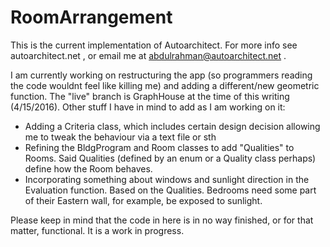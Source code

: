# RoomArrangement
This is the current implementation of Autoarchitect. For more info see autoarchitect.net , or email me at abdulrahman@autoarchitect.net .

I am currently working on restructuring the app (so programmers reading the code wouldnt feel like killing me) and adding a different/new geometric function. The "live" branch is GraphHouse at the time of this writing (4/15/2016). Other stuff I have in mind to add as I am working on it:

* Adding a Criteria class, which includes certain design decision allowing me to tweak the behaviour via a text file or sth
* Refining the BldgProgram and Room classes to add "Qualities" to Rooms. Said Qualities (defined by an enum or a Quality class perhaps) define how the Room behaves. 
* Incorporating something about windows and sunlight direction in the Evaluation function. Based on the Qualities. Bedrooms need some part of their Eastern wall, for example, be exposed to sunlight.

Please keep in mind that the code in here is in no way finished, or for that matter, functional. It is a work in progress.
